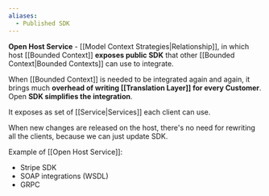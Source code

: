 ```yaml
---
aliases:
  - Published SDK
---
```

**Open Host Service** - [[Model Context Strategies|Relationship]], in which host [[Bounded Context]] **exposes public SDK** that other [[Bounded Context|Bounded Contexts]] can use to integrate.

When [[Bounded Context]] is needed to be integrated again and again, it brings much **overhead of writing [[Translation Layer]] for every Customer**. Open **SDK simplifies the integration**.

It exposes as set of [[Service|Services]] each client can use.

When new changes are released on the host, there's no need for rewriting all the clients, because we can just update SDK.

Example of [[Open Host Service]]:
- Stripe SDK
- SOAP integrations (WSDL)
- GRPC
